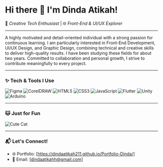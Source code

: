 # Hi there 👋 I'm Dinda Atikah!

🎨 *Creative Tech Enthusiast* | 🌐 *Front-End & UI/UX Explorer* 

---

A highly motivated and detail-oriented individual with a strong passion for continuous learning. I am particularly interested in Front-End Development, UI/UX Design, 
and Graphic Design, combining technical and creative skills to deliver high-quality results. I have been studying these fields for about two years. Committed to 
collaboration and personal growth, I strive to contribute meaningfully to every project.

---

### ✨ Tech & Tools I Use
![Figma](https://img.shields.io/badge/-Figma-F24E1E?style=for-the-badge&logo=figma&logoColor=white)
![CorelDRAW](https://img.shields.io/badge/-CorelDRAW-00B388?style=for-the-badge&logo=coreldraw&logoColor=white)
![HTML5](https://img.shields.io/badge/-HTML5-E34F26?style=for-the-badge&logo=html5&logoColor=white)
![CSS3](https://img.shields.io/badge/-CSS3-1572B6?style=for-the-badge&logo=css3&logoColor=white)
![JavaScript](https://img.shields.io/badge/-JavaScript-F7DF1E?style=for-the-badge&logo=javascript&logoColor=black)
![Flutter](https://img.shields.io/badge/-Flutter-02569B?style=for-the-badge&logo=flutter&logoColor=white)
![Unity](https://img.shields.io/badge/-Unity-100000?style=for-the-badge&logo=unity&logoColor=white)
![Arduino](https://img.shields.io/badge/-Arduino-00979D?style=for-the-badge&logo=arduino&logoColor=white)

---

### 🐱 Just for Fun
![Cute Cat](https://media.giphy.com/media/JIX9t2j0ZTN9S/giphy.gif)

---

### 📬 Let's Connect!
- 🌐 Portfolio: [https://dindaatikah211.github.io/Portfolio-Dinda/]
- 📧 Email: [dindaatikahh@gmail.com]
